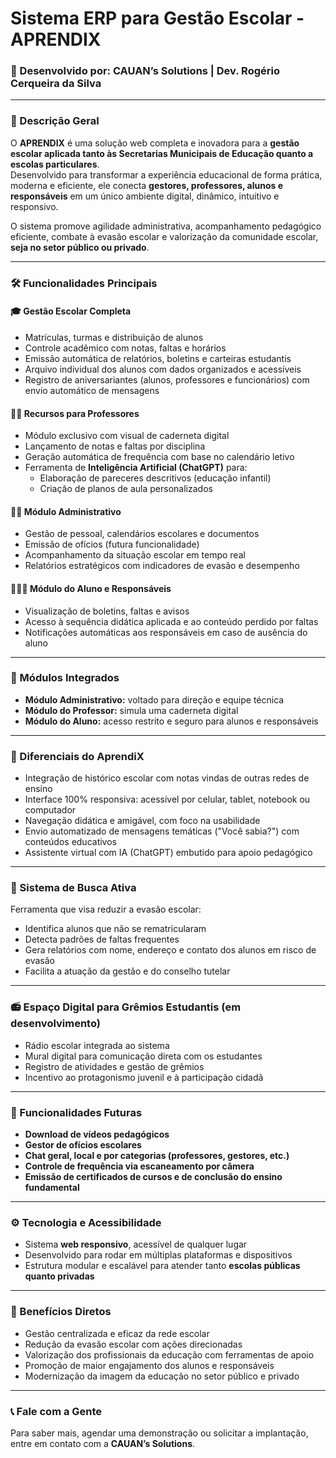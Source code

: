 
# Sistema ERP para Gestão Escolar - APRENDIX

### 🧠 Desenvolvido por: **CAUAN’s Solutions | Dev. Rogério Cerqueira da Silva**

---

### 📘 Descrição Geral

O **APRENDIX** é uma solução web completa e inovadora para a **gestão escolar aplicada tanto às Secretarias Municipais de Educação quanto a escolas particulares**.  
Desenvolvido para transformar a experiência educacional de forma prática, moderna e eficiente, ele conecta **gestores, professores, alunos e responsáveis** em um único ambiente digital, dinâmico, intuitivo e responsivo.

O sistema promove agilidade administrativa, acompanhamento pedagógico eficiente, combate à evasão escolar e valorização da comunidade escolar, **seja no setor público ou privado**.

---

### 🛠️ Funcionalidades Principais

#### 🎓 Gestão Escolar Completa
- Matrículas, turmas e distribuição de alunos  
- Controle acadêmico com notas, faltas e horários  
- Emissão automática de relatórios, boletins e carteiras estudantis  
- Arquivo individual dos alunos com dados organizados e acessíveis  
- Registro de aniversariantes (alunos, professores e funcionários) com envio automático de mensagens  

#### 🧑‍🏫 Recursos para Professores
- Módulo exclusivo com visual de caderneta digital  
- Lançamento de notas e faltas por disciplina  
- Geração automática de frequência com base no calendário letivo  
- Ferramenta de **Inteligência Artificial (ChatGPT)** para:  
  - Elaboração de pareceres descritivos (educação infantil)  
  - Criação de planos de aula personalizados  

#### 👩‍💼 Módulo Administrativo
- Gestão de pessoal, calendários escolares e documentos  
- Emissão de ofícios (futura funcionalidade)  
- Acompanhamento da situação escolar em tempo real  
- Relatórios estratégicos com indicadores de evasão e desempenho  

#### 👨‍👩‍👧 Módulo do Aluno e Responsáveis
- Visualização de boletins, faltas e avisos  
- Acesso à sequência didática aplicada e ao conteúdo perdido por faltas  
- Notificações automáticas aos responsáveis em caso de ausência do aluno  

---

### 🧩 Módulos Integrados

- **Módulo Administrativo:** voltado para direção e equipe técnica  
- **Módulo do Professor:** simula uma caderneta digital  
- **Módulo do Aluno:** acesso restrito e seguro para alunos e responsáveis  

---

### 🧠 Diferenciais do AprendiX

- Integração de histórico escolar com notas vindas de outras redes de ensino  
- Interface 100% responsiva: acessível por celular, tablet, notebook ou computador  
- Navegação didática e amigável, com foco na usabilidade  
- Envio automatizado de mensagens temáticas ("Você sabia?") com conteúdos educativos  
- Assistente virtual com IA (ChatGPT) embutido para apoio pedagógico  

---

### 🚨 Sistema de Busca Ativa

Ferramenta que visa reduzir a evasão escolar:
- Identifica alunos que não se rematricularam  
- Detecta padrões de faltas frequentes  
- Gera relatórios com nome, endereço e contato dos alunos em risco de evasão  
- Facilita a atuação da gestão e do conselho tutelar  

---

### 📻 Espaço Digital para Grêmios Estudantis (em desenvolvimento)

- Rádio escolar integrada ao sistema  
- Mural digital para comunicação direta com os estudantes  
- Registro de atividades e gestão de grêmios  
- Incentivo ao protagonismo juvenil e à participação cidadã  

---

### 🔮 Funcionalidades Futuras

- **Download de vídeos pedagógicos**  
- **Gestor de ofícios escolares**  
- **Chat geral, local e por categorias (professores, gestores, etc.)**  
- **Controle de frequência via escaneamento por câmera**  
- **Emissão de certificados de cursos e de conclusão do ensino fundamental**  

---

### ⚙️ Tecnologia e Acessibilidade

- Sistema **web responsivo**, acessível de qualquer lugar  
- Desenvolvido para rodar em múltiplas plataformas e dispositivos  
- Estrutura modular e escalável para atender tanto **escolas públicas quanto privadas**

---

### 🚀 Benefícios Diretos

- Gestão centralizada e eficaz da rede escolar  
- Redução da evasão escolar com ações direcionadas  
- Valorização dos profissionais da educação com ferramentas de apoio  
- Promoção de maior engajamento dos alunos e responsáveis  
- Modernização da imagem da educação no setor público e privado  

---

### 📞 Fale com a Gente

Para saber mais, agendar uma demonstração ou solicitar a implantação, entre em contato com a **CAUAN’s Solutions**.

